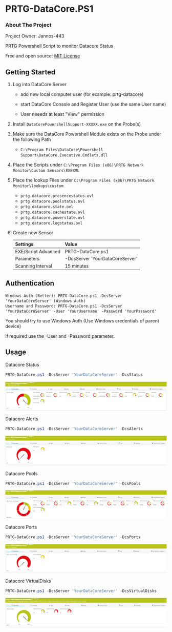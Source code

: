 # PRTG-DataCore.PS1

<!-- ABOUT THE PROJECT -->
### About The Project
Project Owner: Jannos-443

PRTG Powershell Script to monitor Datacore Status

Free and open source: [MIT License](https://github.com/Jannos-443/PRTG-DataCore/blob/main/LICENSE)


<!-- GETTING STARTED -->
## Getting Started
1. Log into DataCore Server
   
   - add new local computer user (for example: prtg-datacore)
   
   - start DataCore Console and Register User (use the same User name) 

   - User neeeds at least "View" permission
   

2. Install `DataCorePowershellSupport-XXXXX.exe` on the Probe(s) 

3. Make sure the DataCore Powershell Module exists on the Probe under the following Path
   - `C:\Program Files\DataCore\Powershell Support\DataCore.Executive.Cmdlets.dll`

4. Place the Scripts under `C:\Program Files (x86)\PRTG Network Monitor\Custom Sensors\EXEXML`

5. Place the lookup Files under `C:\Program Files (x86)\PRTG Network Monitor\lookups\custom`
   - `prtg.datacore.presencestatus.ovl`
   - `prtg.datacore.poolstatus.ovl`
   - `prtg.datacore.state.ovl`
   - `prtg.datacore.cachestate.ovl`
   - `prtg.datacore.powerstate.ovl`
   - `prtg.datacore.logstatus.ovl`

6. Create new Sensor

   | Settings | Value |
   | --- | --- |
   | EXE/Script Advanced | PRTG-DataCore.ps1 |
   | Parameters | -DcsServer 'YourDataCoreServer'|
   | Scanning Interval | 15 minutes |


## Authentication

    Windows Auth (Better): PRTG-DataCore.ps1 -DcsServer 'YourDataCoreServer' (Windows Auth)
    Username and Password: PRTG-DataCore.ps1 -DcsServer 'YourDataCoreServer' -User 'YourUsername' -Password 'YourPassword' 
    
You should try to use Windows Auth (Use Windows credentials of parent device)

if required use the -User and -Password parameter.

## Usage

Datacore Status
```powershell
PRTG-DataCore.ps1 -DcsServer 'YourDataCoreServer' -DcsStatus
```
![PRTG-DataCore-Status](media/Status.png)


Datacore Alerts
```powershell
PRTG-DataCore.ps1 -DcsServer 'YourDataCoreServer' -DcsAlerts
```
![PRTG-DataCore-Alerts](media/Alerts.png)


Datacore Pools
```powershell
PRTG-DataCore.ps1 -DcsServer 'YourDataCoreServer' -DcsPools
```
![PRTG-DataCore-Pools](media/Pools.png)


Datacore Ports
```powershell
PRTG-DataCore.ps1 -DcsServer 'YourDataCoreServer' -DcsPorts
```
![PRTG-DataCore-Ports](media/Ports.png)


Datacore VirtualDisks
```powershell
PRTG-DataCore.ps1 -DcsServer 'YourDataCoreServer' -DcsVirtualDisks
```
![PRTG-DataCore-VirtualDisks](media/VirtualDisks.png)
